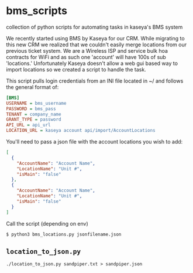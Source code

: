 # bms_scripts

collection of python scripts for automating tasks in kaseya's BMS system

We recently started using BMS by Kaseya for our CRM. While migrating to this new CRM we realized that we couldn't easily merge locations from our previous ticket system. We are a Wireless ISP and service bulk hoa contracts for WiFi and as such one 'account' will have 100s of sub 'locations.' Unfortunately Kaseya doesn't allow a web gui based way to import locations so we created a script to handle the task.


This script pulls login credentials from an INI file located in ~/ and follows the general format of:

```ini
[BMS]
USERNAME = bms_username
PASSWORD = bms_pass
TENANT = company_name
GRANT_TYPE = password
API_URL = api_url
LOCATION_URL = kaseya account api/import/AccountLocations
```

You'll need to pass a json file with the account locations you wish to add:

```json
[
  {
    "AccountName": "Account Name",
    "LocationName": "Unit #",
    "isMain": "false"
  },
  {
    "AccountName": "Account Name",
    "LocationName": "Unit #",
    "isMain": "false"
  }
]
```


Call the script (depending on env)

`$ python3 bms_locations.py jsonfilename.json`

## `location_to_json.py`
`./location_to_json.py sandpiper.txt > sandpiper.json`
